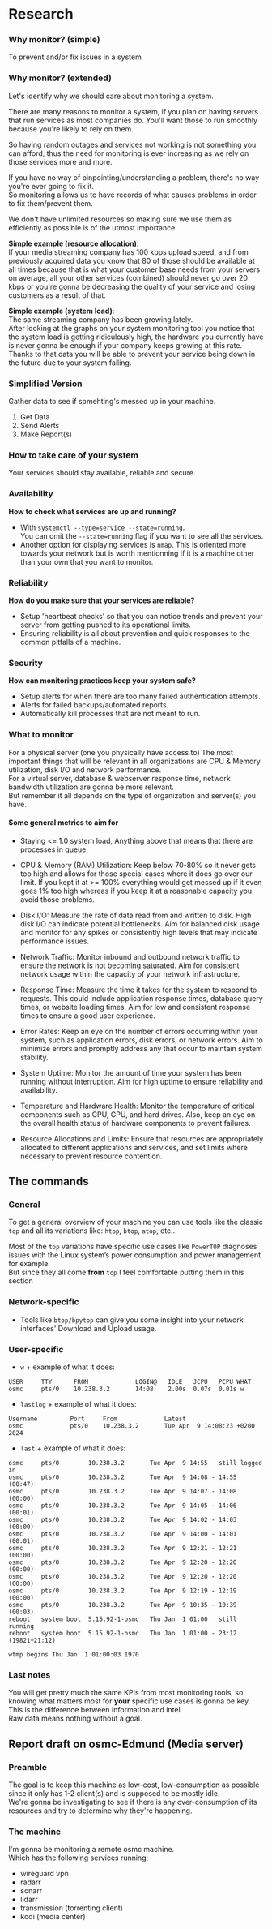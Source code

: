 # Research

### Why monitor? (simple)

To prevent and/or fix issues in a system

### Why monitor? (extended)

Let's identify why we should care about monitoring a system.

There are many reasons to monitor a system, if you plan on having servers that run services as most companies do. You'll want those to run smoothly because you're likely to rely on them.

So having random outages and services not working is not something you can afford, thus the need for monitoring is ever increasing as we rely on those services more and more.

If you have no way of pinpointing/understanding a problem, there's no way you're ever going to fix it.\
So monitoring allows us to have records of what causes problems in order to fix them/prevent them.


We don't have unlimited resources so making sure we use them as efficiently as possible is of the utmost importance.

**Simple example (resource allocation)**:\
If your media streaming company has 100 kbps upload speed, and from previously acquired data you know that 80 of those should be available at all times because that is what your customer base needs from your servers on average, all your other services (combined) should never go over 20 kbps or you're gonna be decreasing the quality of your service and losing customers as a result of that.


**Simple example (system load)**:\
The same streaming company has been growing lately.\
After looking at the graphs on your system monitoring tool you notice that the system load is getting ridiculously high, the hardware you currently have is never gonna be enough if your company keeps growing at this rate. \
Thanks to that data you will be able to prevent your service being down in the future due to your system failing.

### Simplified Version
Gather data to see if somehting's messed up in your machine. 

1. Get Data
2. Send Alerts
3. Make Report(s)

### How to take care of your system
Your services should stay available, reliable and secure.

### Availability
**How to check what services are up and running?**

- With `systemctl --type=service --state=running`.\
You can omit the `--state=running` flag if you want to see all the services.
- Another option for displaying services is `nmap`. This is oriented more towards your network but is worth mentionning if it is a machine other than your own that you want to monitor.

### Reliability 
**How do you make sure that your services are reliable?**

- Setup 'heartbeat checks' so that you can notice trends and prevent your server from getting pushed to its operational limits.
- Ensuring reliability is all about prevention and quick responses to the common pitfalls of a machine.

### Security
**How can monitoring practices keep your system safe?**

- Setup alerts for when there are too many failed authentication attempts.
- Alerts for failed backups/automated reports.
- Automatically kill processes that are not meant to run.


### What to monitor

For a physical server (one you physically have access to) The most important things that will be relevant in all organizations are CPU & Memory utilization, disk I/O and network performance.\
For a virtual server, database & webserver response time, network bandwidth utilization are gonna be more relevant.\
But remember it all depends on the type of organization and server(s) you have.

#### Some general metrics to aim for
- Staying <= 1.0 system load, Anything above that means that there are processes in queue.

- CPU & Memory (RAM) Utilization: Keep below 70-80% so it never gets too high and allows for those special cases where it does go over our limit. If you kept it at >= 100% everything would get messed up if it even goes 1% too high whereas if you keep it at a reasonable capacity you avoid those problems.

- Disk I/O: Measure the rate of data read from and written to disk. High disk I/O can indicate potential bottlenecks. Aim for balanced disk usage and monitor for any spikes or consistently high levels that may indicate performance issues.

- Network Traffic: Monitor inbound and outbound network traffic to ensure the network is not becoming saturated. Aim for consistent network usage within the capacity of your network infrastructure.

- Response Time: Measure the time it takes for the system to respond to requests. This could include application response times, database query times, or website loading times. Aim for low and consistent response times to ensure a good user experience.

- Error Rates: Keep an eye on the number of errors occurring within your system, such as application errors, disk errors, or network errors. Aim to minimize errors and promptly address any that occur to maintain system stability.

- System Uptime: Monitor the amount of time your system has been running without interruption. Aim for high uptime to ensure reliability and availability.

- Temperature and Hardware Health: Monitor the temperature of critical components such as CPU, GPU, and hard drives. Also, keep an eye on the overall health status of hardware components to prevent failures.

- Resource Allocations and Limits: Ensure that resources are appropriately allocated to different applications and services, and set limits where necessary to prevent resource contention.

## The commands

### General
To get a general overview of your machine you can use tools like the classic `top` and all its variations like: `htop`, `btop`, `atop`, etc...

Most of the `top` variations have specific use cases like `PowerTOP` diagnoses issues with the Linux system’s power consumption and power management for example.\
But since they all come **from** `top` I feel comfortable putting them in this section

### Network-specific
- Tools like `btop/bpytop` can give you some insight into your network interfaces' Download and Upload usage.

### User-specific
- `w` + example of what it does: 
```
USER     TTY      FROM             LOGIN@   IDLE   JCPU   PCPU WHAT
osmc     pts/0    10.238.3.2       14:08    2.00s  0.07s  0.01s w
```
- `lastlog` + example of what it does:
```
Username         Port     From             Latest
osmc             pts/0    10.238.3.2       Tue Apr  9 14:08:23 +0200 2024
```
- `last` + example of what it does:
```
osmc     pts/0        10.238.3.2       Tue Apr  9 14:55   still logged in
osmc     pts/0        10.238.3.2       Tue Apr  9 14:08 - 14:55  (00:47)
osmc     pts/0        10.238.3.2       Tue Apr  9 14:07 - 14:08  (00:00)
osmc     pts/0        10.238.3.2       Tue Apr  9 14:05 - 14:06  (00:01)
osmc     pts/0        10.238.3.2       Tue Apr  9 14:02 - 14:03  (00:00)
osmc     pts/0        10.238.3.2       Tue Apr  9 14:00 - 14:01  (00:01)
osmc     pts/0        10.238.3.2       Tue Apr  9 12:21 - 12:21  (00:00)
osmc     pts/0        10.238.3.2       Tue Apr  9 12:20 - 12:20  (00:00)
osmc     pts/0        10.238.3.2       Tue Apr  9 12:20 - 12:20  (00:00)
osmc     pts/0        10.238.3.2       Tue Apr  9 12:19 - 12:19  (00:00)
osmc     pts/0        10.238.3.2       Tue Apr  9 10:35 - 10:39  (00:03)
reboot   system boot  5.15.92-1-osmc   Thu Jan  1 01:00   still running
reboot   system boot  5.15.92-1-osmc   Thu Jan  1 01:00 - 23:12 (19821+21:12)

wtmp begins Thu Jan  1 01:00:03 1970
```

### Last notes

You will get pretty much the same KPIs from most monitoring tools, so knowing what matters most for **your** specific use cases is gonna be key.\
This is the difference between information and intel.\
Raw data means nothing without a goal.

## Report draft on osmc-Edmund (Media server)

### Preamble
The goal is to keep this machine as low-cost, low-consumption as possible since it only has 1-2 client(s) and is supposed to be mostly idle.\
We're gonna be investigating to see if there is any over-consumption of its resources and try to determine why they're happening.

### The machine

I'm gonna be monitoring a remote osmc machine.\
Which has the following services running:

- wireguard vpn
- radarr
- sonarr
- lidarr
- transmission (torrenting client)
- kodi (media center)